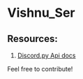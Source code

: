 # Vishnu_Ser
## Resources:
1. [Discord.py Api docs](https://discordpy.readthedocs.io/en/stable/api.html)

Feel free to contribute!
